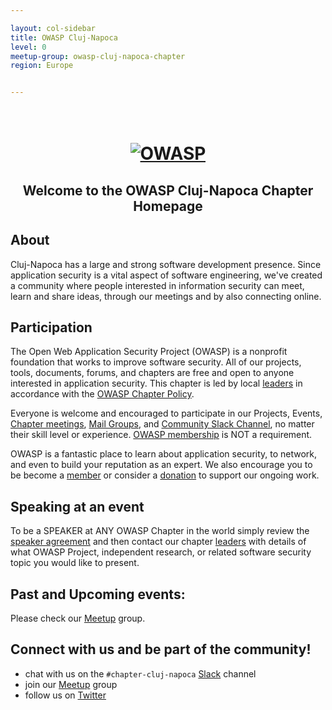 ```yaml
---

layout: col-sidebar
title: OWASP Cluj-Napoca
level: 0
meetup-group: owasp-cluj-napoca-chapter
region: Europe


---
```


<h1 align="center">
  <br>
  <a href="https://nuclei.projectdiscovery.io"><img src="../../forks/www-chapter-cluj/assets/images/owasp_logo.png" alt="OWASP"></a>
</h1>

<h2 align="center">Welcome to the OWASP Cluj-Napoca Chapter Homepage</h4>

## About

Cluj-Napoca has a large and strong software development presence. Since application security is a vital aspect of software engineering,
we've created a community where people interested in information security can meet, learn and share ideas, through our meetings and by also connecting online.


## Participation
The Open Web Application Security Project (OWASP) is a nonprofit foundation that works to improve software security.
All of our projects, tools, documents, forums, and chapters are free and open to anyone interested in application security.
This chapter is led by local [leaders](leaders.md) in accordance with the [OWASP Chapter Policy](https://owasp.org/www-policy/operational/chapters).

Everyone is welcome and encouraged to participate in our Projects, Events, [Chapter meetings](https://www.meetup.com/owasp-cluj-napoca-chapter),
[Mail Groups](https://groups.google.com/a/owasp.com), and [Community Slack Channel](https://owasp.slack.com), no matter their skill level or experience.
[OWASP membership](https://owasp.org/membership) is NOT a requirement.

OWASP is a fantastic place to learn about application security, to network, and even to build your reputation as an expert.
We also encourage you to be become a [member](https://owasp.org/membership) or consider a [donation](https://owasp.org/donate) to support our ongoing work.


## Speaking at an event
To be a SPEAKER at ANY OWASP Chapter in the world simply review the [speaker agreement](https://owasp.org/www-policy/legal/speaker-agreement)
and then contact our chapter [leaders](leaders.md) with details of what OWASP Project, independent research, or related software security topic you would like to present.


## Past and Upcoming events:
Please check our [Meetup](https://www.meetup.com/owasp-cluj-napoca-chapter) group.
<!--
TODO
For details please check Upcoming Event:
{% include chapter_events.html group=page.meetup-group %}
-->


## Connect with us and be part of the community!
* chat with us on the `#chapter-cluj-napoca` [Slack](https://owasp.slack.com) channel
* join our [Meetup](https://www.meetup.com/owasp-cluj-napoca-chapter) group
* follow us on [Twitter](https://twitter.com/OWASPCluj)

<!-- TODO mailing list must be created first
[Click here to join our mailing list.](https://groups.google.com/a/owasp.org/forum/#!overview)
-->
